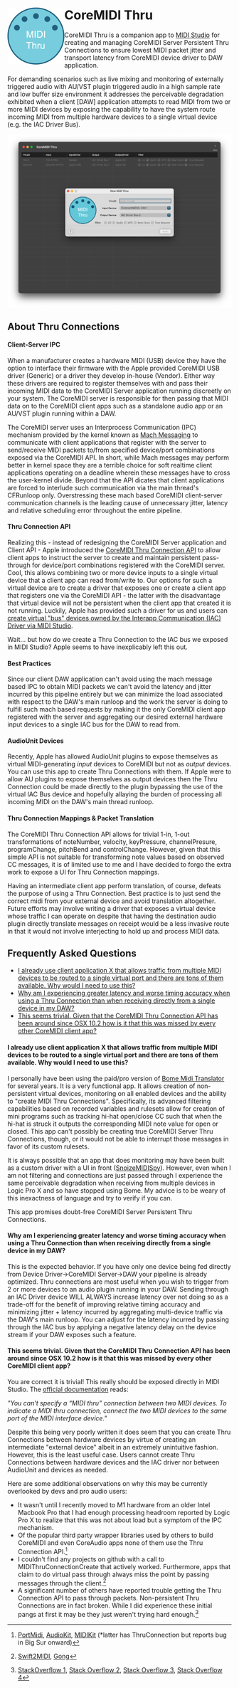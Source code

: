 <div>
<img align="left" src="https://github.com/3rdGen-Media/CoreMIDI-Thru/blob/master/Resources/Assets/AppIcon/Logo1024x1024.png" width="128">
<h1>CoreMIDI Thru</h1>
</div>
    
CoreMIDI Thru is a companion app to [MIDI Studio](https://support.apple.com/en-nz/guide/audio-midi-setup/ams875bae1e0/3.5/mac/13.0) for creating and managing CoreMIDI Server Persistent Thru Connections to ensure lowest MIDI packet jitter and transport latency from CoreMIDI device driver to DAW application. 

For demanding scenarios such as live mixing and monitoring of externally triggered audio with AU/VST plugin triggered audio in a high sample rate and low buffer size environment it addresses the perceivable degradation exhibited when a client [DAW] application attempts to read MIDI from two or more MIDI devices by exposing the capability to have the system route incoming MIDI from multiple hardware devices to a single virtual device (e.g. the IAC Driver Bus).

<img align="center" src="https://github.com/3rdGen-Media/CoreMIDI-Thru/blob/master/Resources/Images/MainWindow.png">

## About Thru Connections

<h4>Client-Server IPC</h3>

When a manufacturer creates a hardware MIDI (USB) device they have the option to interface their firmware with the Apple provided CoreMIDI USB driver (Generic) or a driver they develop in-house (Vendor).  Either way these drivers are required to register themselves with and pass their incoming MIDI data to the CoreMIDI Server application running discreetly on your system.  The CoreMIDI server is responsible for then passing that MIDI data on to the CoreMIDI client apps such as a standalone audio app or an AU/VST plugin running within a DAW. 

The CoreMIDI server uses an Interprocess Communication (IPC) mechanism provided by the kernel known as [Mach Messaging](https://developer.apple.com/library/archive/documentation/Darwin/Conceptual/KernelProgramming/Mach/Mach.html#//apple_ref/doc/uid/TP30000905-CH209-CEGJEIAG) to communicate with client applications that register with the server to send/receive MIDI packets to/from specified device/port combinations exposed via the CoreMIDI API.  In short, while Mach messages may perform better in kernel space they are a terrible choice for soft realtime client applications operating on a deadline wherein these messages have to cross the user-kernel divide.  Beyond that the API dicates that client applications are forced to interlude such communication via the main thread's CFRunloop only.  Overstressing these mach based CoreMIDI client-server communication channels is the leading cause of unnecessary jitter, latency and relative scheduling error throughout the entire pipeline.    

<h4>Thru Connection API</h4>

Realizing this - instead of redesigning the CoreMIDI Server application and Client API - Apple introduced the [CoreMIDI Thru Connection API](https://developer.apple.com/documentation/coremidi/midi_thru_connection?language=objc) to allow client apps to instruct the server to create and maintain persistent pass-through for device/port combinations registered with the CoreMIDI server.  Cool, this allows combining two or more device inputs to a single virtual device that a client app can read from/write to.  Our options for such a virtual device are to create a driver that exposes one or create a client app that registers one via the CoreMIDI API - the latter with the disadvantage that virtual device will not be persistent when the client app that created it is not running.  Luckily, Apple has provided such a driver for us and users can [create virtual "bus" devices owned by the Interapp Communication (IAC) Driver via MIDI Studio](https://support.apple.com/en-nz/guide/audio-midi-setup/ams1013/3.5/mac/13.1).

Wait... but how do we create a Thru Connection to the IAC bus we exposed in MIDI Studio?  Apple seems to have inexplicably left this out.             

<h4>Best Practices</h4>

Since our client DAW application can't avoid using the mach message based IPC to obtain MIDI packets we can't avoid the latency and jitter incurred by this pipeline entirely but we can minimize the load associated with respect to the DAW's main runloop and the work the server is doing to fulfill such mach based requests by making it the only CoreMIDI client app registered with the server and aggregating our desired external hardware input devices to a single IAC bus for the DAW to read from.

<h4>AudioUnit Devices</h4>

Recently, Apple has allowed AudioUnit plugins to expose themselves as virtual MIDI-generating *input* devices to CoreMIDI but not as *output* devices.  You can use this app to create Thru Connections with them.  If Apple were to allow AU plugins to expose themselves as output devices then the Thru Connection could be made directly to the plugin bypassing the use of the virtual IAC Bus device and hopefully allaying the burden of processing all incoming MIDI on the DAW's main thread runloop.   

<h4>Thru Connection Mappings & Packet Translation</h4>

The CoreMIDI Thru Connection API allows for trivial 1-in, 1-out transformations of noteNumber, velocity, keyPressure, channelPresure, programChange, pitchBend and controlChange.  However, given that this simple API is not suitable for transforming note values based on observed CC messages, it is of limited use to me and I have decided to forgo the extra work to expose a UI for Thru Connection mappings.  

Having an intermediate client app perform translation, of course, defeats the purpose of using a Thru Connection.  Best practice is to just send the correct midi from your external device and avoid translation altogether. Future efforts may involve writing a driver that exposes a virtual device whose traffic I can operate on despite that having the destination audio plugin directly translate messages on receipt would be a less invasive route in that it would not involve interjecting to hold up and process MIDI data. 

## Frequently Asked Questions

- [I already use client application X that allows traffic from multiple MIDI devices to be routed to a single virtual port and there are tons of them available.  Why would I need to use this?](#Question1)
- [Why am I experiencing greater latency and worse timing accuracy when using a Thru Connection than when receiving directly from a single device in my DAW?](#Question2)
- [This seems trivial.  Given that the CoreMIDI Thru Connection API has been around since OSX 10.2 how is it that this was missed by every other CoreMIDI client app?](#Question3)


<a name="Question1"/></a>
#### I already use client application X that allows traffic from multiple MIDI devices to be routed to a single virtual port and there are tons of them available.  Why would I need to use this?

I personally have been using the paid/pro version of [Bome Midi Translator](https://www.bome.com/products/miditranslator) for several years.  It is a very functional app.  It allows creation of non-persistent virtual devices, monitoring on all enabled devices and the ability to "create MIDI Thru Connections".  Specifically, its advanced filtering capabilities based on recorded variables and rulesets allow for creation of mini programs such as tracking hi-hat open/close CC such that when the hi-hat is struck it outputs the corresponding MIDI note value for open or closed.  This app can't possibly be creating true CoreMIDI Server Thru Connections, though, or it would not be able to interrupt those messages in favor of its custom rulesets.  

It is always possible that an app that does monitoring may have been built as a custom driver with a UI in front ([SnoizeMIDISpy](https://github.com/krevis/MIDIApps)). However, even when I am not filtering and connections are just passed through I experience the same perceivable degradation when receiving from multiple devices in Logic Pro X and so have stopped using Bome.  My advice is to be weary of this inexactness of language and try to verify if you can.  

This app promises doubt-free CoreMIDI Server Persistent Thru Connections.

<a name="Question2"/></a>
#### Why am I experiencing greater latency and worse timing accuracy when using a Thru Connection than when receiving directly from a single device in my DAW?

This is the expected behavior.  If you have only one device being fed directly from Device Driver->CoreMIDI Server->DAW your pipeline is already optimized.  Thru connections are most useful when you wish to trigger from 2 or more devices to an audio plugin running in your DAW. Sending through an IAC Driver device WILL ALWAYS increase latency over not doing so as a trade-off for the benefit of improving relative timing accuracy and minimizing jitter + latency incurred by aggregating multi-device traffic via the DAW's main runloop.  You can adjust for the latency incurred by passing through the IAC bus by applying a negative latency delay on the device stream if your DAW exposes such a feature.   

<a name="Question3"/></a>
#### This seems trivial.  Given that the CoreMIDI Thru Connection API has been around since OSX 10.2 how is it that this was missed by every other CoreMIDI client app?

You are correct it is trivial!  This really should be exposed directly in MIDI Studio.  The [official documentation](https://support.apple.com/en-nz/guide/audio-midi-setup/ams875bae1e0/3.5/mac/13.0) reads:

*"You can’t specify a “MIDI thru” connection between two MIDI devices. To indicate a MIDI thru connection, connect the two MIDI devices to the same port of the MIDI interface device."*

Despite this being very poorly written it does seem that you can create Thru Connections between hardware devices by virtue of creating an intermediate "external device" albeit in an extremely unintuitive fashion.  However, this is the least useful case.  Users cannot create Thru Connections between hardware devices and the IAC driver nor between AudioUnit and devices as needed.  

Here are some additional observations on why this may be currently overlooked by devs and pro audio users:

- It wasn't until I recently moved to M1 hardware from an older Intel Macbook Pro that I had enough processing headroom reported by Logic Pro X to realize that this was not about load but a symptom of the IPC mechanism.    
- Of the popular third party wrapper libraries used by others to build CoreMIDI and even CoreAudio apps none of them use the Thru Connection API.[^1]
- I couldn't find any projects on github with a call to MIDIThruConnectionCreate that actively worked. Furthermore, apps that claim to do virtual pass through always miss the point by passing messages through the client.[^2] 
- A significant number of others have reported trouble getting the Thru Connection API to pass through packets.  Non-persistent Thru Connections are in fact broken.  While I did experience these initial pangs at first it may be they just weren't trying hard enough.[^3]

[^1]: [PortMidi](https://github.com/PortMidi/portmidi), [AudioKit](https://github.com/AudioKit/AudioKit), [MIDIKit](https://github.com/orchetect/MIDIKit) (*latter has ThruConnection but reports bug in Big Sur onward)
[^2]: [Swift2MIDI](https://github.com/genedelisa/Swift2MIDI), [Gong](https://github.com/dclelland/Gong)
[^3]: [StackOverflow 1](https://stackoverflow.com/questions/54871326/how-is-a-coremidi-thru-connection-made-in-swift-4-2), [Stack Overflow 2](https://stackoverflow.com/questions/15141810/midithruconnectioncreate-xcode), [Stack Overflow 3](https://stackoverflow.com/questions/14825371/how-to-monitor-outgoing-midi-messages-in-coremidi), [Stack Overflow 4](https://www.appsloveworld.com/swift/100/138/midithruconnectioncreate-always-creates-persistent-midi-thru-connection)
